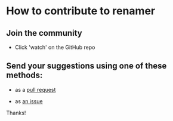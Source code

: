 # How to contribute to renamer

## Join the community

- Click 'watch' on the GitHub repo

## Send your suggestions using one of these methods:

- as a [pull request](https://github.com/yaleman/renamer/pulls)

- as [an issue](https://github.com/yaleman/renamer/issues/new)

Thanks!